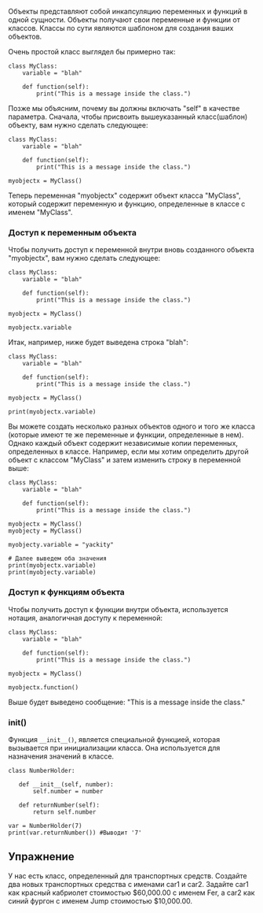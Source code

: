 Объекты представляют собой инкапсуляцию переменных и функций в одной сущности. Объекты получают свои переменные и функции от классов. Классы по сути являются шаблоном для создания ваших объектов.

Очень простой класс выглядел бы примерно так:

    class MyClass:
        variable = "blah"

        def function(self):
            print("This is a message inside the class.")

Позже мы объясним, почему вы должны включать "self" в качестве параметра. Сначала, чтобы присвоить вышеуказанный класс(шаблон) объекту, вам нужно сделать следующее:

    class MyClass:
        variable = "blah"

        def function(self):
            print("This is a message inside the class.")

    myobjectx = MyClass()

Теперь переменная "myobjectx" содержит объект класса "MyClass", который содержит переменную и функцию, определенные в классе с именем "MyClass".

### Доступ к переменным объекта

Чтобы получить доступ к переменной внутри вновь созданного объекта "myobjectx", вам нужно сделать следующее:

    class MyClass:
        variable = "blah"

        def function(self):
            print("This is a message inside the class.")

    myobjectx = MyClass()

    myobjectx.variable

Итак, например, ниже будет выведена строка "blah":

    class MyClass:
        variable = "blah"

        def function(self):
            print("This is a message inside the class.")

    myobjectx = MyClass()

    print(myobjectx.variable)

Вы можете создать несколько разных объектов одного и того же класса (которые имеют те же переменные и функции, определенные в нем). Однако каждый объект содержит независимые копии переменных, определенных в классе. Например, если мы хотим определить другой объект с классом "MyClass" и затем изменить строку в переменной выше:

    class MyClass:
        variable = "blah"

        def function(self):
            print("This is a message inside the class.")

    myobjectx = MyClass()
    myobjecty = MyClass()

    myobjecty.variable = "yackity"

    # Далее выведем оба значения
    print(myobjectx.variable)
    print(myobjecty.variable)

### Доступ к функциям объекта

Чтобы получить доступ к функции внутри объекта, используется нотация, аналогичная доступу к переменной:

    class MyClass:
        variable = "blah"

        def function(self):
            print("This is a message inside the class.")

    myobjectx = MyClass()

    myobjectx.function()

Выше будет выведено сообщение: "This is a message inside the class."

### __init__()

Функция `__init__()`, является специальной функцией, которая вызывается при инициализации класса.
Она используется для назначения значений в классе.

    class NumberHolder:
       
       def __init__(self, number):
           self.number = number
           
       def returnNumber(self):
           return self.number

    var = NumberHolder(7)
    print(var.returnNumber()) #Выводит '7'
    
Упражнение
--------

У нас есть класс, определенный для транспортных средств. Создайте два новых транспортных средства с именами car1 и car2. Задайте car1 как красный кабриолет стоимостью $60,000.00 с именем Fer, а car2 как синий фургон с именем Jump стоимостью $10,000.00.
